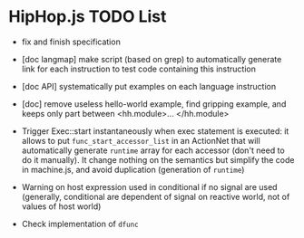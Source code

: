 
HipHop.js TODO List
===================

* fix and finish specification

* [doc langmap] make script (based on grep) to automatically generate
  link for each instruction to test code containing this instruction

* [doc API] systematically put examples on each language instruction

* [doc] remove useless hello-world example, find gripping example, and
  keeps only part between <hh.module>... </hh.module>

* Trigger Exec::start instantaneously when exec statement is executed:
  it allows to put `func_start_accessor_list` in an ActionNet that will
  automatically generate `runtime` array for each accessor (don't need
  to do it manually). It change nothing on the semantics but simplify
  the code in machine.js, and avoid duplication (generation of
  `runtime`)

* Warning on host expression used in conditional if no signal are used
  (generally, conditional are dependent of signal on reactive world,
  not of values of host world)

* Check implementation of `dfunc`
